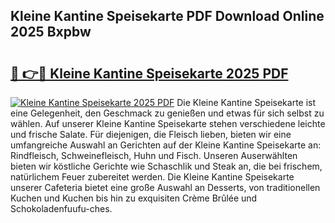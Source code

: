 ## Kleine Kantine Speisekarte PDF Download Online 2025 Bxpbw

# <h2><a href="http://gcb35k2.nevu.top/?p=Kleine+Kantine+Speisekarte">🔗 👉🔴 Kleine Kantine Speisekarte 2025 PDF</a></h2>

[![Kleine Kantine Speisekarte 2025 PDF](https://i.imgur.com/dBaPXMq.png)](http://gcb35k2.nevu.top/?p=Kleine+Kantine+Speisekarte)
Die Kleine Kantine Speisekarte ist eine Gelegenheit, den Geschmack zu genießen und etwas für sich selbst zu wählen. Auf unserer Kleine Kantine Speisekarte stehen verschiedene leichte und frische Salate. Für diejenigen, die Fleisch lieben, bieten wir eine umfangreiche Auswahl an Gerichten auf der Kleine Kantine Speisekarte an: Rindfleisch, Schweinefleisch, Huhn und Fisch. Unseren Auserwählten bieten wir köstliche Gerichte wie Schaschlik und Steak an, die bei frischem, natürlichem Feuer zubereitet werden. Die Kleine Kantine Speisekarte unserer Cafeteria bietet eine große Auswahl an Desserts, von traditionellen Kuchen und Kuchen bis hin zu exquisiten Crème Brûlée und Schokoladenfuufu-ches.
